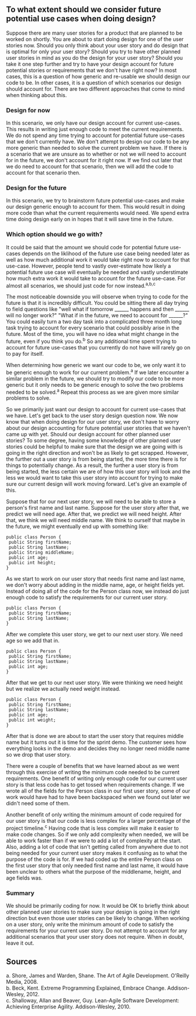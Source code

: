 ## To what extent should we consider future potential use cases when doing design?
Suppose there are many user stories for a product that are planned to be worked on shortly. You are about to start doing design for one of the user stories now. Should you only think about your user story and do design that is optimal for only your user story? Should you try to have other planned user stories in mind as you do the design for your user story? Should you take it one step further and try to have your design account for future potential stories or requirements that we don't have right now? In most cases, this is a question of how generic and re-usable we should design our code to be. In other cases, it is a question of which scenarios our design should account for. There are two different approaches that come to mind when thinking about this.

### Design for now
In this scenario, we only have our design account for current use-cases. This results in writing just enough code to meet the current requirements. We do not spend any time trying to account for potential future use-cases that we don't currently have. We don't attempt to design our code to be any more generic than needed to solve the current problem we have. If there is a scenario that we are unsure as to whether or not we will need to account for in the future, we don't account for it right now. If we find out later that we do need to account for that scenario, then we will add the code to account for that scenario then.

### Design for the future
In this scenario, we try to brainstorm future potential use-cases and make our design generic enough to account for them. This would result in doing more code than what the current requirements would need. We spend extra time doing design early on in hopes that it will save time in the future.

### Which option should we go with?
It could be said that the amount we should code for potential future use-cases depends on the liklihood of the future use case being needed later as well as how much additional work it would take right now to account for that use-case. However, people tend to vastly over-estimate how likely a potential future use case will eventually be needed and vastly understimate how much extra work it would take to account for the future use-case. For almost all scenarios, we should just code for now instead.<sup>a,b,c</sup> 

The most noticeable downside you will observe when trying to code for the future is that it is incredibly difficult. You could be sitting there all day trying to field questions like "well what if tomorrow ______ happens and then ______ will no longer work?" "What if in the future, we need to account for ______?" You could easily turn a two day task into a complicated three month long task trying to account for every scenario that could possibly arise in the future. Most of the time, you will have no idea what might change in the future, even if you think you do.<sup>b</sup> So any additional time spent trying to account for future use-cases that you currently do not have will rarely go on to pay for itself.

When determining how generic we want our code to be, we only want it to be generic enough to work for our current problem.<sup>a</sup> If we later encounter a similar problem in the future, we should try to modify our code to be more generic but it only needs to be generic enough to solve the two problems needed to be solved.<sup>a</sup> Repeat this process as we are given more similar problems to solve.

So we primarily just want our design to account for current use-cases that we have. Let's get back to the user story design question now. We now know that when doing design for our user story, we don't have to worry about our design accounting for future potential user stories that we haven't came up with yet. Should our design account for other planned user stories? To some degree, having some knowledge of other planned user stories could be helpful to make sure that the design we are going with is going in the right direction and won't be as likely to get scrapped. However, the further out a user story is from being started, the more time there is for things to potentially change. As a result, the further a user story is from being started, the less certain we are of how this user story will look and the less we would want to take this user story into account for trying to make sure our current design will work moving forward. Let's give an example of this. 

Suppose that for our next user story, we will need to be able to store a person's first name and last name. Suppose for the user story after that, we predict we will need age. After that, we predict we will need height. After that, we think we will need middle name. We think to ourself that maybe in the future, we might eventually end up with something like:
```
public class Person {
 public String firstName;
 public String lastName;
 public String middleName;
 public int age;
 public int height;
}
```
As we start to work on our user story that needs first name and last name, we don't worry about adding in the middle name, age, or height fields yet. Instead of doing all of the code for the Person class now, we instead do just enough code to satisfy the requirements for our current user story.
```
public class Person {
 public String firstName;
 public String lastName;
}
```
After we complete this user story, we get to our next user story. We need age so we add that in.
```
public class Person {
 public String firstName;
 public String lastName;
 public int age;
}
```
After that we get to our next user story. We were thinking we need height but we realize we actually need weight instead.
```
public class Person {
 public String firstName;
 public String lastName;
 public int age;
 public int weight;
}
```
After that is done we are about to start the user story that requires middle name but it turns out it is time for the sprint demo. The customer sees how everything looks in the demo and decides they no longer need middle name so we drop that user story.

There were a couple of benefits that we have learned about as we went through this exercise of writing the minimum code needed to be current requirements. One benefit of writing only enough code for our current user story is that less code has to get tossed when requirements change. If we wrote all of the fields for the Person class in our first user story, some of our work would have had to have been backspaced when we found out later we didn't need some of them.

Another benefit of only writing the minimum amount of code required for our user story is that our code is less complex for a larger percentage of the project timeline.<sup>c</sup> Having code that is less complex will make it easier to make code changes. So if we only add complexity when needed, we will be able to work faster than if we were to add a lot of complexity at the start. Also, adding a lot of code that isn't getting called from anywhere due to not being needed for your current user story makes it confusing as to what the purpose of the code is for. If we had coded up the entire Person class on the first user story that only needed first name and last name, it would have been unclear to others what the purpose of the middlename, height, and age fields was.

### Summary
We should be primarily coding for now. It would be OK to briefly think about other planned user stories to make sure your design is going in the right direction but even those user stories can be likely to change. When working on a user story, only write the minimum amount of code to satisfy the requirements for your current user story. Do not attempt to account for any additional scenarios that your user story does not require. When in doubt, leave it out. 

## Sources
a. Shore, James and Warden, Shane. The Art of Agile Development. O'Reilly Media, 2008.  
b. Beck, Kent. Extreme Programming Explained, Embrace Change. Addison-Wesley, 2012.  
c. Shalloway, Allan and Beaver, Guy. Lean-Agile Software Development: Achieving Enterprise Agility. Addison-Wesley, 2010.  

